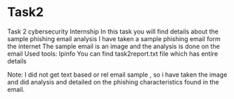 # Task2
Task 2 cybersecurity Internship
In this task you will find details about the sample phishing email analysis
I have taken a sample phishing email form the internet
The sample email is an image and the analysis is done on the email
Used tools: Ipinfo
You can find task2report.txt file which has entire details 

Note: I did not get text based or rel email sample , so i have taken the image and did analysis and detailed on the phishing characteristics found in the email.
